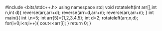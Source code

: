 #include <bits/stdc++.h>
using namespace std;
void rotateleft(int arr[],int n,int d){
    reverse(arr,arr+d);
    reverse(arr+d,arr+n);
    reverse(arr,arr+n);
}
int main(){
    int i,n=5;
    int arr[5]={1,2,3,4,5};
    int d=2;
    rotateleft(arr,n,d);
    for(i=0;i<n;i++){
        cout<<arr[i];
    }
    return 0;
}
